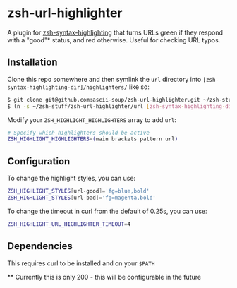 # zsh-url-highlighter

A plugin for [zsh-syntax-highlighting](https://github.com/zsh-users/zsh-syntax-highlighting)
that turns URLs green if they respond with a "good"* status, and red otherwise.
Useful for checking URL typos.

## Installation

Clone this repo somewhere and then symlink the `url` directory into `[zsh-syntax-highlighting-dir]/highlighters/` like so:

```sh
$ git clone git@github.com:ascii-soup/zsh-url-highlighter.git ~/zsh-stuff/zsh-url-highlighter
$ ln -s ~/zsh-stuff/zsh-url-highlighter/url [zsh-syntax-highlighting-dir]/highlighters/url
```

Modify your `ZSH_HIGHLIGHT_HIGHLIGHTERS` array to add `url`:

```sh
# Specify which highlighters should be active
ZSH_HIGHLIGHT_HIGHLIGHTERS=(main brackets pattern url)
```
## Configuration

To change the highlight styles, you can use:
```sh
ZSH_HIGHLIGHT_STYLES[url-good]='fg=blue,bold'
ZSH_HIGHLIGHT_STYLES[url-bad]='fg=magenta,bold'
```

To change the timeout in curl from the default of 0.25s, you can use:
```sh
ZSH_HIGHLIGHT_URL_HIGHLIGHTER_TIMEOUT=4
```

## Dependencies

This requires curl to be installed and on your `$PATH`

** Currently this is only 200 - this will be configurable in the future
